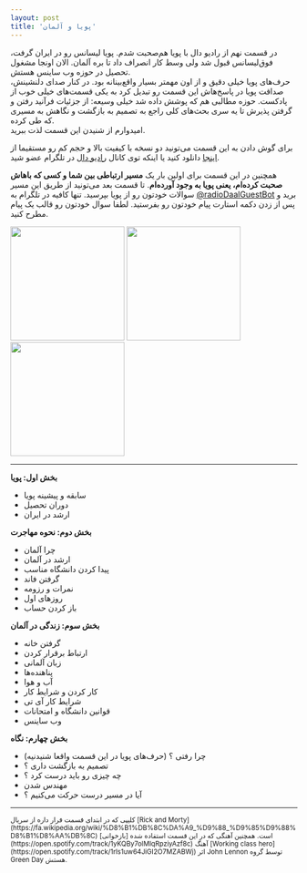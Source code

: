 ```yaml
---
layout: post
title: 'پویا و آلمان'
---
```


در قسمت نهم از رادیو دال با پویا هم‌صحبت شدم. پویا لیسانس رو در ایران گرفت، فوق‌لیسانس قبول شد ولی وسط کار انصراف داد تا بره آلمان. الان اونجا مشغول تحصیل در حوزه وب ساینس هستش.  
حرف‌های پویا خیلی دقیق و از اون مهمتر بسیار واقع‌بینانه بود. در کنار صدای دلنشینش، صداقت پویا در پاسخ‌هاش این قسمت رو تبدیل کرد به یکی قسمت‌های خیلی خوب از پادکست. حوزه مطالبی هم که پوشش داده شد خیلی وسیعه: از جزئیات فرآنید رفتن و گرفتن پذیرش تا یه سری بحث‌های کلی راجع به تصمیم به بازگشت و نگاهش به مسیری که طی کرده.  
امیدوارم از شنیدن این قسمت لذت ببرید.

برای گوش دادن به این قسمت می‌تونید دو نسخه با کیفیت بالا و حجم کم رو مستقیما از [اینجا](http://bit.ly/daal-09) دانلود کنید یا اینکه توی کانال [رادیو دال](https://telegram.me/radioDaal) در تلگرام عضو شید.


همچنین در این قسمت برای اولین بار یک **مسیر ارتباطی بین شما و کسی که باهاش صحبت کرده‌ام، یعنی پویا به وجود آورده‌ام**. تا قسمت بعد می‌تونید از طریق این مسیر سوالات خودتون رو از پویا بپرسید.
تنها کافیه در تلگرام به [@radioDaalGuestBot](https://t.me/RadioDaalGuestBot) برید و پس از زدن دکمه استارت پیام خودتون رو بفرستید.
لطفا سوال خودتون رو قالب یک پیام مطرح کنید.



<div class="image-line">
<img src="{{ site.baseurl }}/public/img/pooya/1.jpg" width="200" height="200">
<img src="{{ site.baseurl }}/public/img/pooya/2.jpg" width="200" height="200">
<img src="{{ site.baseurl }}/public/img/pooya/3.jpg" width="200" height="200">
</div>

<hr>

**بخش اول: پویا**

- سابقه و پیشینه پویا
- دوران تحصیل
- ارشد در ایران

**بخش دوم: نحوه مهاجرت**

- چرا آلمان
- ارشد در آلمان
- پیدا کردن دانشگاه مناسب
- گرفتن فاند
- نمرات و رزومه
- روزهای اول
- باز کردن حساب

**بخش سوم: زندگی در آلمان**

- گرفتن خانه
- ارتباط برقرار کردن
- زبان آلمانی
- پناهنده‌ها
- آب و هوا
- کار کردن و شرایط کار
- شرایط کار آی تی
- قوانین دانشگاه و امتحانات
- وب ساینس

**بخش چهارم: نگاه**

- چرا رفتی ؟ (حرف‌های پویا در این قسمت واقعا شنیدنیه)
- تصمیم به بازگشت داری ؟
- چه چیزی رو باید درست کرد ؟
- مهندس شدن
- آیا در مسیر درست حرکت می‌کنیم ؟

<hr>

<small>
کلیپی که در ابتدای قسمت قرار داره از سریال [Rick and Morty](https://fa.wikipedia.org/wiki/%D8%B1%DB%8C%DA%A9_%D9%88_%D9%85%D9%88%D8%B1%D8%AA%DB%8C) است.  
همچنین آهنگی که در این قسمت استفاده شده [بازخوانی](https://open.spotify.com/track/1yKQBy7olMIqRpziyAzf8c) آهنگ [Working class hero](https://open.spotify.com/track/1rls1uw64JiGI2O7MZABWj) اثر John Lennon توسط گروه Green Day هستش.
</small>